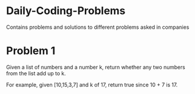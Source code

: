 # Daily-Coding-Problems
Contains problems and solutions to different problems asked in companies

# Problem 1
Given a list of numbers and a number k, return whether any two numbers from the list add up to k.

For example, given [10,15,3,7] and k of 17, return true since 10 + 7 is 17.
